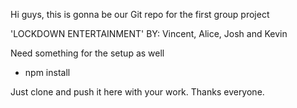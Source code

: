 Hi guys, this is gonna be our Git repo for the first group project

'LOCKDOWN ENTERTAINMENT'
BY: Vincent, Alice, Josh and Kevin

Need something for the setup as well

* npm install

Just clone and push it here with your work. Thanks everyone.

